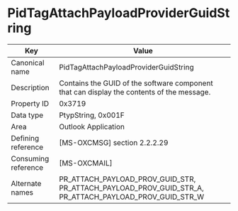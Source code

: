 # PidTagAttachPayloadProviderGuidString

| Key | Value |
|---|---|
| Canonical name | PidTagAttachPayloadProviderGuidString |
| Description | Contains the GUID of the software component that can display the contents of the message. |
| Property ID | 0x3719 |
| Data type | PtypString, 0x001F |
| Area | Outlook Application |
| Defining reference | [MS-OXCMSG] section 2.2.2.29 |
| Consuming reference | [MS-OXCMAIL] |
| Alternate names | PR_ATTACH_PAYLOAD_PROV_GUID_STR, PR_ATTACH_PAYLOAD_PROV_GUID_STR_A, PR_ATTACH_PAYLOAD_PROV_GUID_STR_W |
